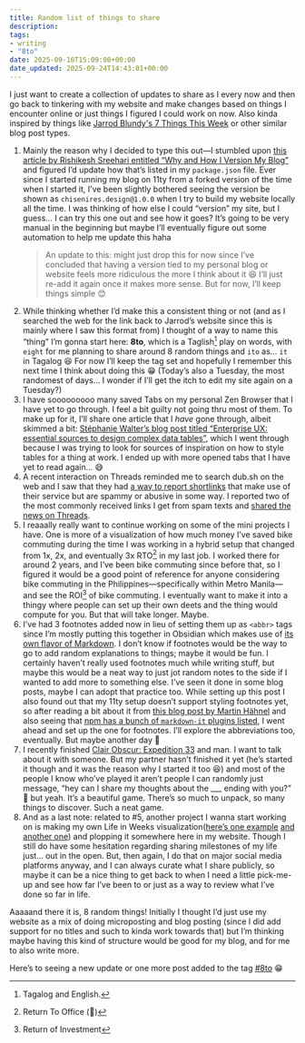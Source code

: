 ```yaml
---
title: Random list of things to share
description: 
tags: 
- writing
- "8to"
date: 2025-09-16T15:09:08+00:00
date_updated: 2025-09-24T14:43:01+00:00
---
```


I just want to create a collection of updates to share as I every now and then go back to tinkering with my website and make changes based on things I encounter online or just things I figured I could work on now. Also kinda inspired by things like [Jarrod Blundy's 7 Things This Week](https://heydingus.net/tagged/7-things) or other similar blog post types.

1. Mainly the reason why I decided to type this out—I stumbled upon [this article by Rishikesh Sreehari entitled “Why and How I Version My Blog”](https://rishikeshs.com/blog-version/) and figured I’d update how that’s listed in my `package.json` file. Ever since I started running my blog on 11ty from a forked version of the time when I started it, I’ve been slightly bothered seeing the version be shown as `chisenires.design@1.0.0` when I try to build my website locally all the time. I was thinking of how else I could “version” my site, but I guess… I can try this one out and see how it goes? It’s going to be very manual in the beginning but maybe I’ll eventually figure out some automation to help me update this haha
   > An update to this: might just drop this for now since I’ve concluded that having a version tied to my personal blog or website feels more ridiculous the more I think about it 😆 I’ll just re-add it again once it makes more sense. But for now, I’ll keep things simple 😊
2. While thinking whether I’d make this a consistent thing or not (and as I searched the web for the link back to Jarrod’s website since this is mainly where I saw this format from) I thought of a way to name this “thing” I’m gonna start here: **8to**, which is a Taglish[^1] play on words, with `eight` for me planning to share around 8 random things and `ito` as… `it` in Tagalog 😆 For now I’ll keep the tag set and hopefully I remember this next time I think about doing this 😁 (Today’s also a Tuesday, the most randomest of days… I wonder if I’ll get the itch to edit my site again on a Tuesday?)
3. I have sooooooooo many saved Tabs on my personal Zen Browser that I have yet to go through. I feel a bit guilty not going thru most of them. To make up for it, I’ll share one article that I _have_ gone through, albeit skimmed a bit: [Stéphanie Walter’s blog post titled “Enterprise UX: essential sources to design complex data tables”](https://stephaniewalter.design/blog/essential-resources-design-complex-data-tables/), which I went through because I was trying to look for sources of inspiration on how to style tables for a thing at work. I ended up with more opened tabs that I have yet to read again… 😅
4. A recent interaction on Threads reminded me to search dub.sh on the web and I saw that they had [a way to report shortlinks](https://dub.co/legal/abuse) that make use of their service but are spammy or abusive in some way. I reported two of the most commonly received links I get from spam texts and [shared the news on Threads](https://www.threads.com/@_chiawase/post/DOpeVx3klQN).
5. I reaaally really want to continue working on some of the mini projects I have. One is more of a visualization of how much money I’ve saved bike commuting during the time I was working in a hybrid setup that changed from 1x, 2x, and eventually 3x RTO[^2] in my last job. I worked there for around 2 years, and I’ve been bike commuting since before that, so I figured it would be a good point of reference for anyone considering bike commuting in the Philippines—specifically within Metro Manila—and see the ROI[^3] of bike commuting. I eventually want to make it into a thingy where people can set up their own deets and the thing would compute for you. But that will take longer. Maybe.
6. I’ve had 3 footnotes added now in lieu of setting them up as `<abbr>` tags since I’m mostly putting this together in Obsidian which makes use of [its own flavor of Markdown](https://help.obsidian.md/obsidian-flavored-markdown). I don’t know if footnotes would be the way to go to add random explanations to things; maybe it would be fun. I certainly haven’t really used footnotes much while writing stuff, but maybe this would be a neat way to just jot random notes to the side if I wanted to add more to something else. I’ve seen it done in some blog posts, maybe I can adopt that practice too. While setting up this post I also found out that my 11ty setup doesn’t support styling footnotes yet, so after reading a bit about it from [this blog post by Martin Hähnel](https://blog.martin-haehnel.de/blog/2025/02/11/footnotes-in-eleventy/) and also seeing that [npm has a bunch of `markdown-it` plugins listed](https://www.npmjs.com/search?q=keywords:markdown-it-plugin), I went ahead and set up the one for footnotes. I’ll explore the abbreviations too, eventually. But maybe another day 💭
7. I recently finished [Clair Obscur: Expedition 33](https://www.expedition33.com/) and man. I want to talk about it with someone. But my partner hasn’t finished it yet (he’s started it though and it was the reason why I started it too 😆) and most of the people I know who’ve played it aren’t people I can randomly just message, “hey can I share my thoughts about the ___ ending with you?” 🙈 but yeah. It’s a beautiful game. There’s so much to unpack, so many things to discover. Such a neat game.
8. And as a last note: related to #5, another project I wanna start working on is making my own Life in Weeks visualization([here’s one example](https://weeks.ginatrapani.org/) [and another one](https://busterbenson.com/life-in-weeks)) and plopping it somewhere here in my website. Though I still do have some hesitation regarding sharing milestones of my life just… out in the open. But, then again, I do that on major social media platforms anyway, and I can always curate what I share publicly, so maybe it can be a nice thing to get back to when I need a little pick-me-up and see how far I’ve been to or just as a way to review what I’ve done so far in life.

Aaaaand there it is, 8 random things! Initially I thought I’d just use my website as a mix of doing microposting and blog posting (since I did add support for no titles and such to kinda work towards that) but I’m thinking maybe having this kind of structure would be good for my blog, and for me to also write more.

Here’s to seeing a new update or one more post added to the tag [#8to](/tags/8to) 😁

[^1]: Tagalog and English.

[^2]: Return To Office (🤮)

[^3]: Return of Investment
